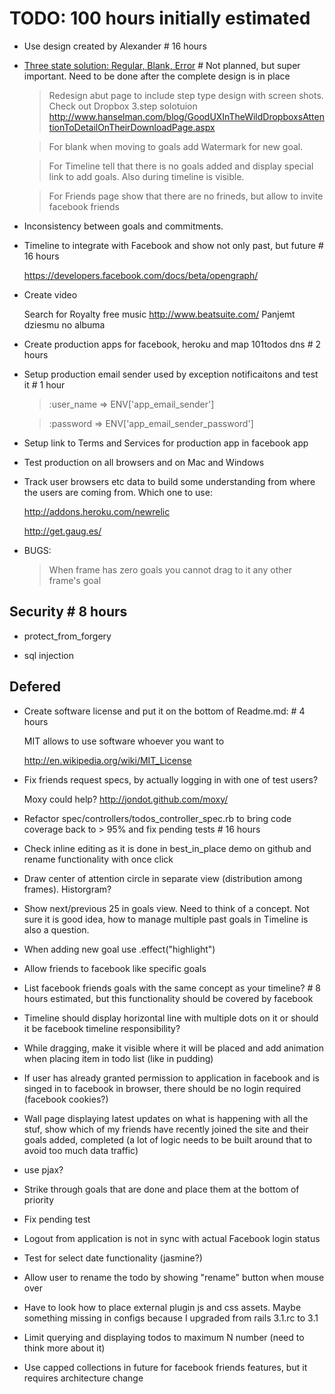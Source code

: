 # TODO: 100 hours initially estimated

*   Use design created by Alexander # 16 hours

*   [Three state solution: Regular, Blank, Error](http://gettingreal.37signals.com/ch09_Three_State_Solution.php) # Not planned, but super important. Need to be done after the complete design is in place
    
    >Redesign abut page to include step type design with screen shots. Check out Dropbox 3.step solotuion http://www.hanselman.com/blog/GoodUXInTheWildDropboxsAttentionToDetailOnTheirDownloadPage.aspx
    
    >For blank when moving to goals add Watermark for new goal.
    
    >For Timeline tell that there is no goals added and display special link to add goals. Also during timeline is visible.
    
    >For Friends page show that there are no frineds, but allow to invite facebook friends

*   Inconsistency between goals and commitments. 

*   Timeline to integrate with Facebook and show not only past, but future # 16 hours

    https://developers.facebook.com/docs/beta/opengraph/

*   Create video

    Search for Royalty free music
    http://www.beatsuite.com/
    Panjemt dziesmu no albuma
 
*   Create production apps for facebook, heroku and map 101todos dns # 2 hours

*   Setup production email sender used by exception notificaitons and test it # 1 hour
    
    >:user_name            => ENV['app_email_sender']
    
    >:password             => ENV['app_email_sender_password']
    
*   Setup link to Terms and Services for production app in facebook app

*   Test production on all browsers and on Mac and Windows

*   Track user browsers etc data to build some understanding from where the users are coming from. Which one to use:
    
    http://addons.heroku.com/newrelic
    
    http://get.gaug.es/

*   BUGS:
    
    > When frame has zero goals you cannot drag to it any other frame's goal
    
## Security # 8 hours

*   protect_from_forgery

*   sql injection

## Defered

*   Create software license and put it on the bottom of Readme.md: # 4 hours

    MIT allows to use software whoever you want to

    http://en.wikipedia.org/wiki/MIT_License

*   Fix friends request specs, by actually logging in with one of test users?
    
    Moxy could help? http://jondot.github.com/moxy/

*   Refactor spec/controllers/todos_controller_spec.rb to bring code coverage back to > 95% and fix pending tests # 16 hours 

*   Check inline editing as it is done in best_in_place demo on github and rename functionality with once click

*   Draw center of attention circle in separate view (distribution among frames). Historgram?

*   Show next/previous 25 in goals view. Need to think of a concept. Not sure it is good idea, how to manage multiple past goals in Timeline is also a question.

*   When adding new goal use .effect("highlight")

*   Allow friends to facebook like specific goals

*   List facebook friends goals with the same concept as your timeline? # 8 hours estimated, but this functionality should be covered by facebook

*   Timeline should display horizontal line with multiple dots on it or should it be facebook timeline responsibility?

*   While dragging, make it visible where it will be placed and add animation when placing item in todo list (like in pudding)

*   If user has already granted permission to application in facebook and is singed in to facebook in browser, there should be no login required (facebook cookies?)

*   Wall page displaying latest updates on what is happening with all the stuf, show which of my friends have recently joined the site and their goals added, completed (a lot of logic needs to be built around that to avoid too much data traffic)

*   use pjax?

*   Strike through goals that are done and place them at the bottom of priority

*   Fix pending test

*   Logout from application is not in sync with actual Facebook login status

*   Test for select date functionality (jasmine?)

*   Allow user to rename the todo by showing "rename" button when mouse over

*   Have to look how to place external plugin js and css assets. Maybe something missing in configs because I upgraded from rails 3.1.rc to 3.1

*   Limit querying and displaying todos to maximum N number (need to think more about it)

*   Use capped collections in future for facebook friends features, but it requires architecture change
